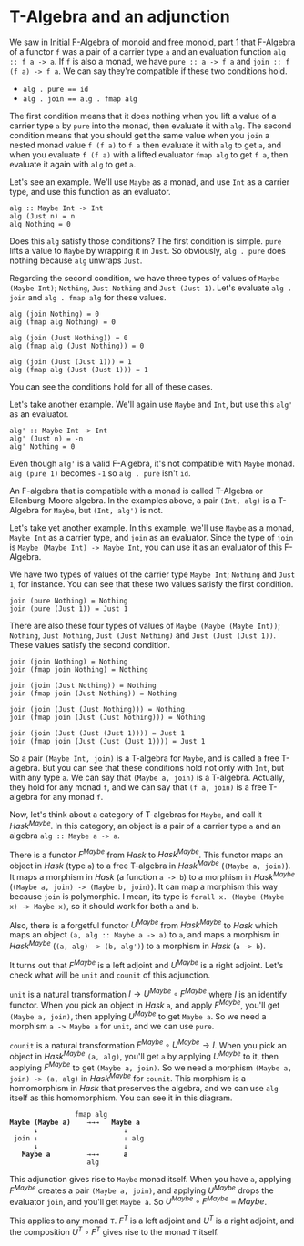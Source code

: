 # T-Algebra and an adjunction

We saw in [Initial F-Algebra of monoid and free monoid, part 1](../8/monoid_f_algebra_free1.html) that F-Algebra of a functor `f` was a pair of a carrier type `a` and an evaluation function `alg :: f a -> a`. If `f` is also a monad, we have `pure :: a -> f a` and `join :: f (f a) -> f a`. We can say they're compatible if these two conditions hold.

- `alg . pure == id`
- `alg . join == alg . fmap alg`

The first condition means that it does nothing when you lift a value of a carrier type `a` by `pure` into the monad, then evaluate it with `alg`. The second condition means that you should get the same value when you `join` a nested monad value `f (f a)` to `f a` then evaluate it with `alg` to get `a`, and when you evaluate `f (f a)` with a lifted evaluator `fmap alg` to get `f a`, then evaluate it again with `alg` to get `a`.

Let's see an example. We'll use `Maybe` as a monad, and use `Int` as a carrier type, and use this function as an evaluator.

```
alg :: Maybe Int -> Int
alg (Just n) = n
alg Nothing = 0
```

Does this `alg` satisfy those conditions? The first condition is simple. `pure` lifts a value to `Maybe` by wrapping it in `Just`. So obviously, `alg . pure` does nothing because `alg` unwraps `Just`.

Regarding the second condition, we have three types of values of `Maybe (Maybe Int)`; `Nothing`, `Just Nothing` and `Just (Just 1)`. Let's evaluate `alg . join` and `alg . fmap alg` for these values.

```
alg (join Nothing) = 0
alg (fmap alg Nothing) = 0

alg (join (Just Nothing)) = 0
alg (fmap alg (Just Nothing)) = 0

alg (join (Just (Just 1))) = 1
alg (fmap alg (Just (Just 1))) = 1
```

You can see the conditions hold for all of these cases.

Let's take another example. We'll again use `Maybe` and `Int`, but use this `alg'` as an evaluator.

```
alg' :: Maybe Int -> Int
alg' (Just n) = -n
alg' Nothing = 0
```

Even though `alg'` is a valid F-Algebra, it's not compatible with `Maybe` monad. `alg (pure 1)` becomes `-1` so `alg . pure` isn't `id`.

An F-algebra that is compatible with a monad is called T-Algebra or Eilenburg-Moore algebra. In the examples above, a pair `(Int, alg)` is a T-Algebra for `Maybe`, but `(Int, alg')` is not.

Let's take yet another example. In this example, we'll use `Maybe` as a monad, `Maybe Int` as a carrier type, and `join` as an evaluator. Since the type of `join` is `Maybe (Maybe Int) -> Maybe Int`, you can use it as an evaluator of this F-Algebra.

We have two types of values of the carrier type `Maybe Int`; `Nothing` and `Just 1`, for instance. You can see that these two values satisfy the first condition.

```
join (pure Nothing) = Nothing
join (pure (Just 1)) = Just 1
```

There are also these four types of values of `Maybe (Maybe (Maybe Int))`; `Nothing`, `Just Nothing`, `Just (Just Nothing)` and `Just (Just (Just 1))`. These values satisfy the second condition.

```
join (join Nothing) = Nothing
join (fmap join Nothing) = Nothing

join (join (Just Nothing)) = Nothing
join (fmap join (Just Nothing)) = Nothing

join (join (Just (Just Nothing))) = Nothing
join (fmap join (Just (Just Nothing))) = Nothing

join (join (Just (Just (Just 1)))) = Just 1
join (fmap join (Just (Just (Just 1)))) = Just 1
```

So a pair `(Maybe Int, join)` is a T-algebra for `Maybe`, and is called a free T-algebra. But you can see that these conditions hold not only with `Int`, but with any type `a`. We can say that `(Maybe a, join)` is a T-algebra. Actually, they hold for any monad `f`, and we can say that `(f a, join)` is a free T-algebra for any monad `f`.

Now, let's think about a category of T-algebras for `Maybe`, and call it $Hask^{Maybe}$. In this category, an object is a pair of a carrier type `a` and an algebra `alg :: Maybe a -> a`.

There is a functor $F^{Maybe}$ from $Hask$ to $Hask^{Maybe}$. This functor maps an object in $Hask$ (type `a`) to a free T-algebra in $Hask^{Maybe}$ (`(Maybe a, join)`). It maps a morphism in $Hask$ (a function `a -> b`) to a morphism in $Hask^{Maybe}$ (`(Maybe a, join) -> (Maybe b, join)`). It can map a morphism this way because `join` is polymorphic. I mean, its type is `forall x. (Maybe (Maybe x) -> Maybe x)`, so it should work for both `a` and `b`.

Also, there is a forgetful functor $U^{Maybe}$ from $Hask^{Maybe}$ to $Hask$ which maps an object `(a, alg :: Maybe a -> a)` to `a`, and maps a morphism in $Hask^{Maybe}$ (`(a, alg) -> (b, alg')`) to a morphism in $Hask$ (`a -> b`).

It turns out that $F^{Maybe}$ is a left adjoint and $U^{Maybe}$ is a right adjoint. Let's check what will be `unit` and `counit` of this adjunction.

`unit` is a natural transformation $I \to U^{Maybe} \circ F^{Maybe}$ where $I$ is an identify functor. When you pick an object in $Hask$ `a`, and apply $F^{Maybe}$, you'll get `(Maybe a, join)`, then applying $U^{Maybe}$ to get `Maybe a`. So we need a morphism `a -> Maybe a` for `unit`, and we can use `pure`.

`counit` is a natural transformation $F^{Maybe} \circ U^{Maybe} \to I$. When you pick an object in $Hask^{Maybe}$ `(a, alg)`, you'll get `a` by applying $U^{Maybe}$ to it, then applying $F^{Maybe}$ to get `(Maybe a, join)`. So we need a morphism `(Maybe a, join) -> (a, alg)` in $Hask^{Maybe}$ for `counit`. This morphism is a homomorphism in $Hask$ that preserves the algebra, and we can use `alg` itself as this homomorphism. You can see it in this diagram.

<pre><code>                fmap alg
<strong>Maybe (Maybe a)</strong>    →→→   <strong>Maybe a</strong>
      ↓                     ↓
 join ↓                     ↓ alg
      ↓                     ↓
   <strong>Maybe a</strong>         →→→      <strong>a</strong>
                   alg
</code></pre>

This adjunction gives rise to `Maybe` monad itself. When you have `a`, applying $F^{Maybe}$ creates a pair `(Maybe a, join)`, and applying $U^{Maybe}$ drops the evaluator `join`, and you'll get `Maybe a`. So $U^{Maybe} \circ F^{Maybe} \equiv Maybe$.

This applies to any monad `T`. $F^T$ is a left adjoint and $U^T$ is a right adjoint, and the composition $U^T \circ F^T$ gives rise to the monad `T` itself.
